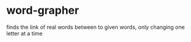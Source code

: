 # word-grapher
finds the link of real words between to given words, only changing one letter at a time
